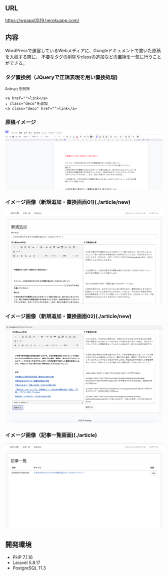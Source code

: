 ## URL
https://wpapp0519.herokuapp.com/

## 内容
WordPressで運営しているWebメディアに、Googleドキュメントで書いた原稿を入稿する際に、
不要なタグの削除やclassの追加などの置換を一気に行うことができる。

### タグ置換例（JQueryで正規表現を用い置換処理)
```
&nbsp;を削除
```

```
<a href="">link</a>
↓ class="deco"を追加
<a class="deco" href="">link</a>
```

### 原稿イメージ
![イメージ画像](img05.png)

### イメージ画像（新規追加・置換画面01)(./article/new)
![イメージ画像](img02.png)


### イメージ画像（新規追加・置換画面02)(./article/new)
![イメージ画像](img01.png)

### イメージ画像（記事一覧画面)(./article)
![イメージ画像](img03.png)




## 開発環境
- PHP 7.1.16
- Laravel 5.8.17
- PostgreSQL  11.3

